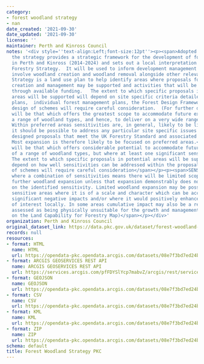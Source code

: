```yaml
---
category:
- forest woodland strategy
- nan
date_created: '2021-09-30'
date_updated: '2021-09-30'
license: ''
maintainer: Perth and Kinross Council
notes: '<div style=''text-align:Left;font-size:12pt''><p><span>Adopted at March 2020,
  the strategy provides a strategic framework for the development of forest and woodland
  in Perth and Kinross (2014-2024) and sets out a local interpretation of the Scottish
  Forestry Strategy.  It will be used to inform development management decisions that
  involve woodland creation and woodland removal alongside other relevant information.  The
  Strategy is a land use plan to help identify areas where proposals for woodland
  creation and management may be supported and activities that will be encouraged
  through available funding.   The extent to which specific proposals in potential
  areas will be supported will depend on site specific criteria detailed with in action
  plans,  individual forest management plans, the Forest Design Framework etc.  The
  design of schemes will require careful consideration.  (For further detail see http://www.pkc.gov.uk/CHttpHandler.ashx?id=28220&amp;p=0)</span></p><p><span>CLASS:</span></p><p><span>PREFERRED:  Land
  will be that which offers the greatest scope to accommodate future expansion of
  a range of woodland types, and hence, to deliver on a very wide range of objectives.
  Within preferred areas sensitivities are, in general, likely to be limited, and
  it should be possible to address any particular site specific issues within well
  designed proposals that meet the UK Forestry Standard and associated guidelines.
  Most expansion is therefore likely to be focused on preferred areas.</span></p><p><span>POTENTIAL:  Land
  will be that which offers considerable potential to accommodate future expansion
  of a range of woodland types, but where at least one significant sensitivity exists.
  The extent to which specific proposals in potential areas will be supported will
  depend on how well sensitivities can be addressed within the proposals. The design
  of schemes will require careful consideration</span></p><p><span>SENSITIVE:  Areas
  where a combination of sensitivities means there will be limited scope to accommodate
  further woodland expansion unless that expansion demonstrably does not impact negatively
  on the identified sensitivity. Limited woodland expansion may be possible within
  sensitive areas where it is of a scale and character which can be accommodated without
  significant negative impacts and/or where it would positively enhance the features
  of interest locally. In some areas cumulative impact may also be a relevant consideration.</span></p><p><span>UNSUITABLE:  Areas
  assessed as being physically unsuitable for the growth and management of trees (based
  on the Land Capability for Forestry Map)</span></p></div>'
organization: Perth and Kinross Council
original_dataset_link: https://data.pkc.gov.uk/dataset/forest-woodland-strategy-pkc
records: null
resources:
- format: HTML
  name: HTML
  url: https://opendata-pkc.opendata.arcgis.com/datasets/08e7f3bd7ed24bd1a978e91fa080442e_0
- format: ARCGIS GEOSERVICES REST API
  name: ARCGIS GEOSERVICES REST API
  url: https://services.arcgis.com/pfFDYSlYcp7mabvZ/arcgis/rest/services/Forest_Woodland_Strategy_PKC/FeatureServer/0
- format: GEOJSON
  name: GEOJSON
  url: https://opendata-pkc.opendata.arcgis.com/datasets/08e7f3bd7ed24bd1a978e91fa080442e_0.geojson?outSR=%7B%22latestWkid%22%3A27700%2C%22wkid%22%3A27700%7D
- format: CSV
  name: CSV
  url: https://opendata-pkc.opendata.arcgis.com/datasets/08e7f3bd7ed24bd1a978e91fa080442e_0.csv?outSR=%7B%22latestWkid%22%3A27700%2C%22wkid%22%3A27700%7D
- format: KML
  name: KML
  url: https://opendata-pkc.opendata.arcgis.com/datasets/08e7f3bd7ed24bd1a978e91fa080442e_0.kml?outSR=%7B%22latestWkid%22%3A27700%2C%22wkid%22%3A27700%7D
- format: ZIP
  name: ZIP
  url: https://opendata-pkc.opendata.arcgis.com/datasets/08e7f3bd7ed24bd1a978e91fa080442e_0.zip?outSR=%7B%22latestWkid%22%3A27700%2C%22wkid%22%3A27700%7D
schema: default
title: Forest Woodland Strategy PKC
---
```

